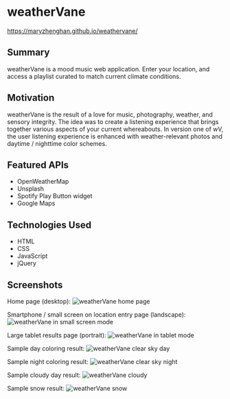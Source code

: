 # weatherVane
https://maryzhenghan.github.io/weathervane/

## Summary
weatherVane is a mood music web application. Enter your location, and access a playlist curated to match current climate conditions.

## Motivation
weatherVane is the result of a love for music, photography, weather, and sensory integrity. The idea was to create a listening experience that brings together various aspects of your current whereabouts. In version one of wV, the user listening experience is enhanced with weather-relevant photos and daytime / nighttime color schemes.

## Featured APIs
- OpenWeatherMap
- Unsplash
- Spotify Play Button widget
- Google Maps

## Technologies Used
- HTML
- CSS
- JavaScript
- jQuery

## Screenshots

Home page (desktop):
![weatherVane home page](/wv_ss-home.png)

Smartphone / small screen on location entry page (landscape):
![weatherVane in small screen mode](/wv_ss-mobile.png)

Large tablet results page (portrait):
![weatherVane in tablet mode](/wv_ss-tablet.png)

Sample day coloring result:
![weatherVane clear sky day](/wv_ss-clearday.png)

Sample night coloring result:
![weatherVane clear sky night](/wv_ss-cloudnight.png)

Sample cloudy day result:
![weatherVane cloudy](/wv_ss-cloudy.png)

Sample snow result:
![weatherVane snow](/wv_ss-snowday.png)